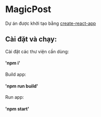 # MagicPost

Dự án được khởi tạo bằng [create-react-app](https://create-react-app.dev/)

## Cài đặt và chạy:

Cài đặt các thư viện cần dùng:
#### 'npm i'

Build app: 
#### 'npm run build'

Run app:
#### 'npm start'

